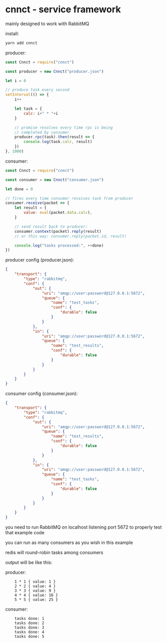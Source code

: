 # cnnct - service framework

mainly designed to work with RabbitMQ

install:

```bash
yarn add cnnct
```

producer:

```javascript
const Cnnct = require("cnnct")

const producer = new Cnnct("producer.json")

let i = 0

// produce task every second
setInterval(() => {
    i++

    let task = {
        calc: i+" * "+i
    }

    // promise resolves every time rpc is being
    // completed by consumer
    producer.rpc(task).then(result => {
        console.log(task.calc, result)
    })
}, 1000)
```

consumer:

```javascript
const Cnnct = require("cnnct")

const consumer = new Cnnct("consumer.json")

let done = 0

// fires every time consumer receives task from producer
consumer.receive(packet => {
    let result = {
        value: eval(packet.data.calc),
    }

    // send result back to producer:
    consumer.context(packet).reply(result)
    // or this way: consumer.reply(packet.id, result)

    console.log("tasks processed:", ++done)
})
```

producer config (producer.json):

```json
{
    "transport": {
        "type": "rabbitmq",
        "conf": {
            "out": {
                "uri": "amqp://user:password@127.0.0.1:5672",
                "queue": {
                    "name": "test_tasks",
                    "conf": {
                        "durable": false
                    }
                }
            },
            "in": {
                "uri": "amqp://user:password@127.0.0.1:5672",
                "queue": {
                    "name": "test_results",
                    "conf": {
                        "durable": false
                    }
                }
            }
        }
    }
}
```

consumer config (consumer.json):

```json
{
    "transport": {
        "type": "rabbitmq",
        "conf": {
            "out": {
                "uri": "amqp://user:password@127.0.0.1:5672",
                "queue": {
                    "name": "test_results",
                    "conf": {
                        "durable": false
                    }
                }
            },
            "in": {
                "uri": "amqp://user:password@127.0.0.1:5672",
                "queue": {
                    "name": "test_tasks",
                    "conf": {
                        "durable": false
                    }
                }
            }
        }
    }
}
```

you need to run RabbitMQ on localhost listening port 5672 to properly test that example code

you can run as many consumers as you wish in this example

redis will round-robin tasks among consumers

output will be like this:

producer:

```
    1 * 1 { value: 1 }
    2 * 2 { value: 4 }
    3 * 3 { value: 9 }
    4 * 4 { value: 16 }
    5 * 5 { value: 25 }
```

consumer:

```
    tasks done: 1
    tasks done: 2
    tasks done: 3
    tasks done: 4
    tasks done: 5
```
